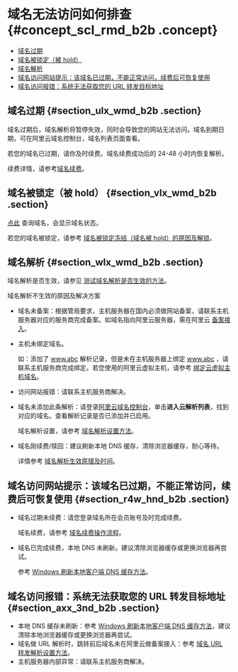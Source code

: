 # 域名无法访问如何排查 {#concept_scl_rmd_b2b .concept}

-   [域名过期](#section_ulx_wmd_b2b)
-   [域名被锁定（被 hold）](#section_vlx_wmd_b2b)
-   [域名解析](#section_wlx_wmd_b2b)
-   [域名访问网站提示：该域名已过期，不能正常访问，续费后可恢复使用](#section_r4w_hnd_b2b)
-   [域名访问报错：系统无法获取您的 URL 转发目标地址](#section_axx_3nd_b2b)

## 域名过期 {#section_ulx_wmd_b2b .section}

域名过期后，域名解析将暂停失效，同时会导致您的网站无法访问。域名到期日期，可在阿里云域名控制台，域名列表页面查看。

若您的域名已过期，请你及时续费。域名续费成功后的 24-48 小时内恢复解析。

续费详情，请参考[域名续费](../../../../../cn.zh-CN/域名管理/域名续费.md#)。

## 域名被锁定（被 hold） {#section_vlx_wmd_b2b .section}

[点此](https://whois.aliyun.com/) 查询域名，会显示域名状态。

若您的域名被锁定，请参考 [域名被锁定冻结（域名被 hold）的原因及解锁](https://help.aliyun.com/knowledge_detail/35810.html)。

## 域名解析 {#section_wlx_wmd_b2b .section}

域名解析是否生效，请参见 [测试域名解析是否生效的方法](https://help.aliyun.com/document_detail/39834.html)。

域名解析不生效的原因及解决方案

-   域名未备案：根据管局要求，主机服务器在国内必须做网站备案，请联系主机服务器对应的服务商完成备案。如域名指向阿里云服务器，需在阿里云 [备案接入](https://help.aliyun.com/document_detail/36924.html)。
-   主机未绑定域名。

    如：添加了 www.abc 解析记录，但是未在主机服务器上绑定 www.abc ，请联系主机服务商完成绑定。若您使用的阿里云虚拟主机，请参考 [绑定云虚拟主机域名](https://help.aliyun.com/document_detail/36134.html)。

-   访问网站报错：请联系主机服务商解决。
-   域名未添加此条解析：请登录[阿里云域名控制台](https://dc.console.aliyun.com)，单击**进入云解析列表**，找到对应的域名。查看解析记录是否已添加并已启用。

    域名解析设置，请参考 [域名解析设置方法](https://help.aliyun.com/document_detail/39783.html)。

-   域名刚续费/赎回：建议刷新本地 DNS 缓存，清除浏览器缓存，耐心等待。

    详情参考 [域名解析生效原理及时间](https://help.aliyun.com/document_detail/39837.html)。


## 域名访问网站提示：该域名已过期，不能正常访问，续费后可恢复使用 {#section_r4w_hnd_b2b .section}

-   域名过期未续费：请您登录域名所在会员账号及时完成续费。

    域名续费，请参考 [域名续费操作流程](../../../../../cn.zh-CN/域名管理/域名续费.md#)。

-   域名已完成续费，本地 DNS 未刷新。建议清除浏览器缓存或更换浏览器再尝试。

    参考 [Windows 刷新本地客户端 DNS 缓存方法](https://help.aliyun.com/document_detail/39842.html)。


## 域名访问报错：系统无法获取您的 URL 转发目标地址 {#section_axx_3nd_b2b .section}

-   本地 DNS 缓存未刷新：参考 [Windows 刷新本地客户端 DNS 缓存方法](https://help.aliyun.com/document_detail/39842.html)，建议清除本地浏览器缓存或更换浏览器再尝试。
-   域名做 URL 解析时，跳转前后域名未在阿里云做备案接入：参考 [域名 URL 转发解析设置方法](https://help.aliyun.com/document_detail/29725.html)。
-   主机服务器内部异常：请联系主机服务商解决。

